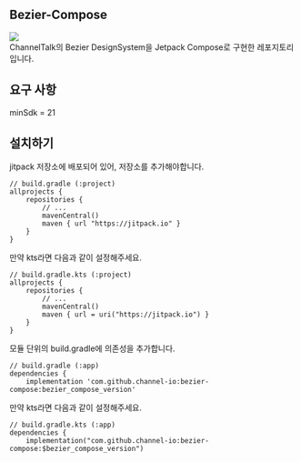 ## Bezier-Compose
[![](https://jitpack.io/v/channel-io/bezier-compose.svg)](https://jitpack.io/#channel-io/bezier-compose) <br>
ChannelTalk의 Bezier DesignSystem을 Jetpack Compose로 구현한 레포지토리입니다.

## 요구 사항

minSdk = 21

## 설치하기

jitpack 저장소에 배포되어 있어, 저장소를 추가해야합니다.

```
// build.gradle (:project)
allprojects {
    repositories {
        // ...
        mavenCentral()
        maven { url "https://jitpack.io" }
    }
}

```

만약 kts라면 다음과 같이 설정해주세요.

```
// build.gradle.kts (:project)
allprojects {
    repositories {
        // ...
        mavenCentral()
        maven { url = uri("https://jitpack.io") }
    }
}

```

모듈 단위의 build.gradle에 의존성을 추가합니다.

```
// build.gradle (:app)
dependencies {
    implementation 'com.github.channel-io:bezier-compose:bezier_compose_version'

```

만약 kts라면 다음과 같이 설정해주세요.

```
// build.gradle.kts (:app)
dependencies {
    implementation("com.github.channel-io:bezier-compose:$bezier_compose_version")

```
